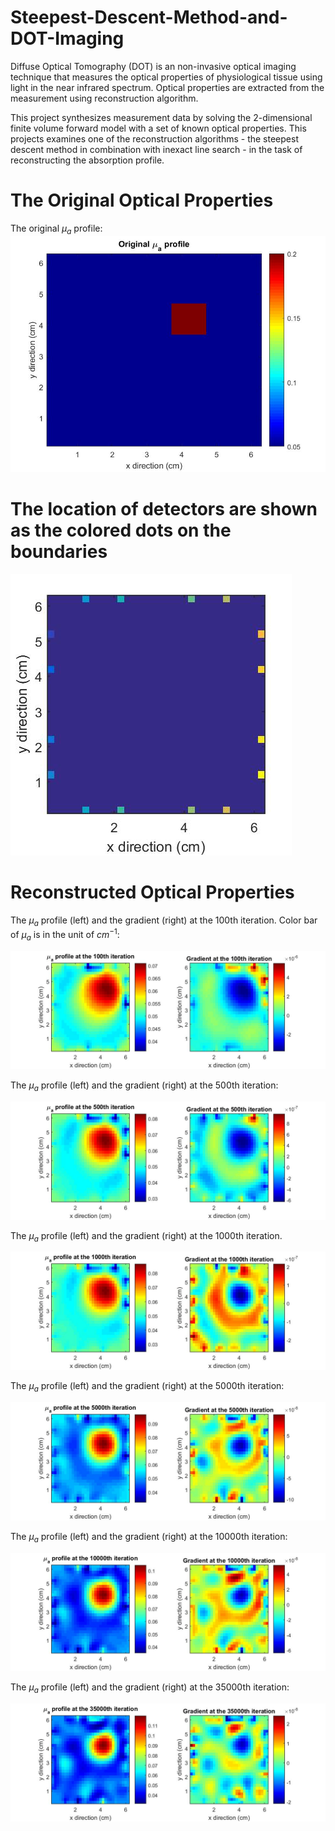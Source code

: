# Steepest-Descent-Method-and-DOT-Imaging

Diffuse Optical Tomography (DOT) is an non-invasive optical imaging technique that measures the optical properties of physiological tissue using light in the near infrared spectrum. Optical properties are extracted from the measurement using reconstruction algorithm.

This project synthesizes measurement data by solving the 2-dimensional finite volume forward model with a set of known optical properties. This projects examines one of the reconstruction algorithms - the steepest descent method in combination with inexact line search - in the task of reconstructing the absorption profile.


# The Original Optical Properties

The original $\mu_a$ profile:
![original_mua](original_mua.jpg)

# The location of detectors are shown as the colored dots on the boundaries

![detector_loc](detector_loc.jpg)

# Reconstructed Optical Properties

The $\mu_a$ profile (left) and the gradient (right) at the 100th iteration. Color bar of $\mu_a$ is in the unit of $cm^{-1}$:

![mua_grad_iter_100](mua_grad_iter_100.jpg)

The $\mu_a$ profile (left) and the gradient (right) at the 500th iteration:

![mua_grad_iter_500](mua_grad_iter_500.jpg)

The $\mu_a$ profile (left) and the gradient (right) at the 1000th iteration.

![mua_grad_iter_1000](mua_grad_iter_1000.jpg)

The $\mu_a$ profile (left) and the gradient (right) at the 5000th iteration:

![mua_grad_iter_5000](mua_grad_iter_5000.jpg)

The $\mu_a$ profile (left) and the gradient (right) at the 10000th iteration:

![mua_grad_iter_10000](mua_grad_iter_10000.jpg)

The $\mu_a$ profile (left) and the gradient (right) at the 35000th iteration:

![mua_grad_iter_35000](mua_grad_iter_35000.jpg)
